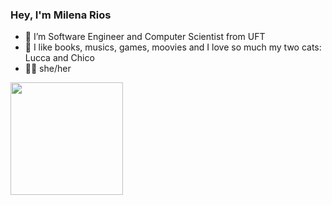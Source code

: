 ### Hey, I'm Milena Rios 


- 🔭 I’m Software Engineer and Computer Scientist from UFT
- 💌 I like books, musics, games, moovies and I love so much my two cats: Lucca and Chico
- 👩🏽 she/her


<div align="left">
  <a href="https://github.com/milenacrios">
  <img height="180em" src="https://github-readme-stats.vercel.app/api/top-langs/?username=milenacrios&layout=compact&langs_count=7&theme=dracula"/>
</div>
